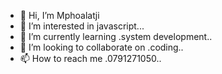 - 👋 Hi, I’m Mphoalatji
- 👀 I’m interested in javascript...
- 🌱 I’m currently learning .system development..
- 💞️ I’m looking to collaborate on .coding..
- 📫 How to reach me .0791271050..

<!---
Mphoalatji/Mphoalatji is a ✨ special ✨ repository because its `README.md` (this file) appears on your GitHub profile.
You can click the Preview link to take a look at your changes.
--->
